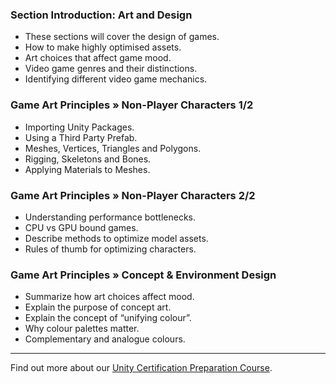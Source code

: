 ### Section Introduction: Art and Design ###

+ These sections will cover the design of games.
+ How to make highly optimised assets.
+ Art choices that affect game mood.
+ Video game genres and their distinctions.
+ Identifying different video game mechanics.

### Game Art Principles »  Non-Player Characters 1/2 ###

+ Importing Unity Packages.
+ Using a Third Party Prefab.
+ Meshes, Vertices, Triangles and Polygons.
+ Rigging, Skeletons and Bones.
+ Applying Materials to Meshes.

### Game Art Principles »  Non-Player Characters 2/2 ###

+ Understanding performance bottlenecks.
+ CPU vs GPU bound games.
+ Describe methods to optimize model assets.
+ Rules of thumb for optimizing characters.

### Game Art Principles »  Concept & Environment Design ###

+ Summarize how art choices affect mood.
+ Explain the purpose of concept art.
+ Explain the concept of “unifying colour”.
+ Why colour palettes matter.
+ Complementary and analogue colours.

---
Find out more about our [Unity Certification Preparation Course](https://www.udemy.com/unitycert?couponCode=GitHubDiscount).
